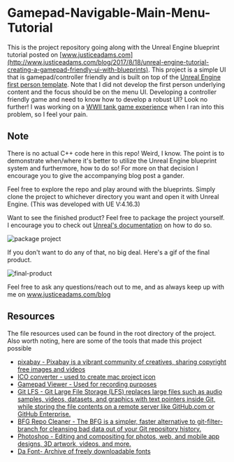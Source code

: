 # Gamepad-Navigable-Main-Menu-Tutorial
This is the project repository going along with the Unreal Engine blueprint tutorial posted on [www.justiceadams.com](http://www.justiceadams.com/blog/2017/8/18/unreal-engine-tutorial-creating-a-gamepad-friendly-ui-with-blueprints). This project is a simple UI that is gamepad/controller friendly and is built on top of the [Unreal Engine first person template](https://docs.unrealengine.com/latest/INT/Resources/Templates/FirstPerson/). Note that I did not develop the first person underlying content and the focus should be on the menu UI. Developing a controller friendly game and need to know how to develop a robust UI? Look no further! I was working on a [WWII tank game experience](https://github.com/justiceadamsUNI/UnrealEngine-4-BattleTanks) when I ran into this problem, so I feel your pain.

## Note 
There is no actual C++ code here in this repo! Weird, I know. The point is to demonstrate when/where it's better to utilize the Unreal Engine blueprint system and furthermore, how to do so! For more on that decision I encourage you to give the accompanying blog post a gander.

Feel free to explore the repo and play around with the blueprints. Simply clone the project to whichever directory you want and open it with Unreal Engine. (This was developed with UE V:4.16.3)

Want to see the finished product? Feel free to package the project yourself. I encourage you to check out [Unreal's documentation](https://docs.unrealengine.com/latest/INT/Engine/Basics/Projects/Packaging/) on how to do so.

![package project](https://docs.unrealengine.com/latest/images/Engine/Basics/Projects/Packaging/packaging_menu.jpg)

If you don't want to do any of that, no big deal. Here's a gif of the final product.

![final-product](final-product-gif.gif)

Feel free to ask any questions/reach out to me, and as always keep up with me on www.justiceadams.com/blog

## Resources
The file resources used can be found in the root directory of the project. Also worth noting, here are some of the tools that made this project possible

* [pixabay - Pixabay is a vibrant community of creatives, sharing copyright free images and videos](https://pixabay.com/)
* [ICO converter - used to create mac project icon](http://image.online-convert.com/convert-to-ico)
* [Gamepad Viewer - Used for recording purposes](https://gamepadviewer.com/)
* [Git LFS - Git Large File Storage (LFS) replaces large files such as audio samples, videos, datasets, and graphics with text pointers inside Git, while storing the file contents on a remote server like GitHub.com or GitHub Enterprise.](https://git-lfs.github.com/?utm_source=github_site&utm_medium=blog&utm_campaign=gitlfs)
* [BFG Repo Cleaner - The BFG is a simpler, faster alternative to git-filter-branch for cleansing bad data out of your Git repository history.](https://rtyley.github.io/bfg-repo-cleaner/)
* [Photoshop - Editing and compositing for photos, web, and mobile app designs, 3D artwork, videos, and more.](https://www.adobe.com/creativecloud/photography.html)
* [Da Font- Archive of freely downloadable fonts](http://www.dafont.com/)
